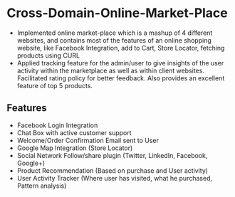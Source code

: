 # Cross-Domain-Online-Market-Place


- Implemented online market-place which is a mashup of 4 different websites, and contains most of the features of an online shopping website, like Facebook Integration, add to Cart, Store Locator, fetching products using CURL
- Applied tracking feature for the admin/user to give insights of the user activity within the marketplace as well as within client websites. Facilitated rating policy for better feedback. Also provides an excellent feature of top 5 products.

## Features

- Facebook Login Integration
- Chat Box with active customer support
- Welcome/Order Confirmation Email sent to User
- Google Map Integration (Store Locator)
- Social Network Follow/share plugin (Twitter, LinkedIn, Facebook, Google+)
- Product Recommendation (Based on purchase and User activity)
- User Activity Tracker (Where user has visited, what he purchased, Pattern analysis)
